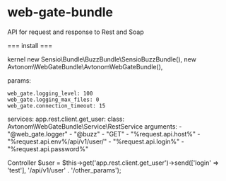 # web-gate-bundle
API for request and response to Rest and Soap 

=== install ===

kernel
            new Sensio\Bundle\BuzzBundle\SensioBuzzBundle(),
            new Avtonom\WebGateBundle\AvtonomWebGateBundle(),

params:

    web_gate.logging_level: 100
    web_gate.logging_max_files: 0
    web_gate.connection_timeout: 15


services:
    app.rest.client.get_user:
        class: Avtonom\WebGateBundle\Service\RestService
        arguments:
            - "@web_gate.logger"
            - "@buzz"
            - "GET"
            - "%request.api.host%"
            - "%request.api.env%/api/v1/user/"
            - "%request.api.login%"
            - "%request.api.password%"

Controller
$user = $this->get('app.rest.client.get_user')->send(['login' => 'test'], '/api/v1/user' . '/other_params');
